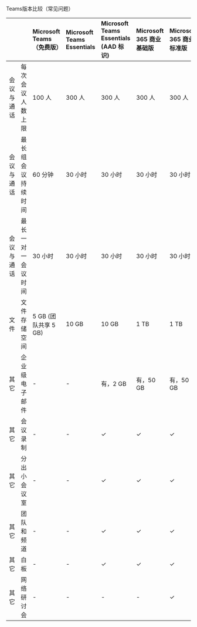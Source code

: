 Teams版本比较（常见问题）

| | |Microsoft Teams（免费版）|Microsoft Teams Essentials|Microsoft Teams Essentials  (AAD 标识)	|Microsoft 365 商业基础版|Microsoft 365 商业标准版|
|:----|:----|:----|:----|:----|:----|:----|
|会议与通话|每次会议人数上限|100 人|300 人|300 人|300 人|300 人|
|会议与通话|最长组会议持续时间|60 分钟|30 小时|30 小时|30 小时|30 小时|
|会议与通话|最长一对一会议时间|30 小时|30 小时|30 小时|30 小时|30 小时|
|文件|文件存储空间|5 GB (团队共享 5 GB)|10 GB|10 GB|1 TB|1 TB|
|其它|企业级电子邮件|-|-|有，2 GB|有，50 GB|有，50 GB|
|其它|会议录制|-|-|✓|✓|✓|
|其它|分出小会议室|-|-|✓|✓|✓|
|其它|团队和频道|-|-|✓|✓|✓|
|其它|白板|-|-|✓|✓|✓|
|其它|网络研讨会|-|-|-|-|✓|

